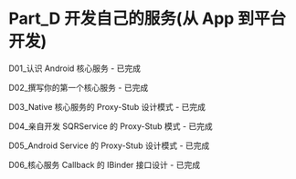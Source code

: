 # Part_D 开发自己的服务(从 App 到平台开发)

D01_认识 Android 核心服务 - 已完成

D02_撰写你的第一个核心服务 - 已完成

D03_Native 核心服务的 Proxy-Stub 设计模式 - 已完成

D04_亲自开发 SQRService 的 Proxy-Stub 模式 - 已完成

D05_Android Service 的 Proxy-Stub 设计模式 - 已完成

D06_核心服务 Callback 的 IBinder 接口设计 - 已完成
